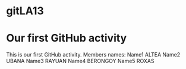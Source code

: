 # gitLA13
# Our first GitHub activity
This is our first GitHub 
activity.
Members names:
Name1 ALTEA
Name2 UBANA
Name3 RAYUAN
Name4 BERONGOY
Name5 ROXAS
